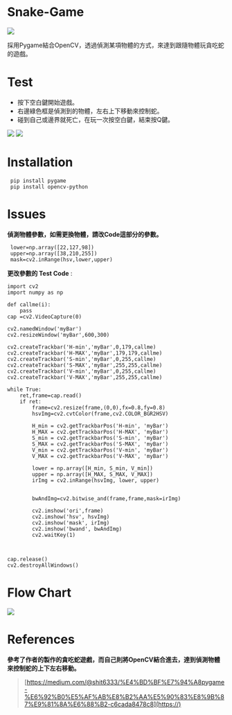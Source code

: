 # Snake-Game 
![](https://i.imgur.com/9VFhQv6.png)

採用Pygame結合OpenCV，透過偵測某項物體的方式，來達到跟隨物體玩貪吃蛇的遊戲。
# Test
* 按下空白鍵開始遊戲。
* 右邊綠色框是偵測到的物體，左右上下移動來控制蛇。
* 碰到自己或邊界就死亡，在玩一次按空白鍵，結束按Q鍵。

![](https://i.imgur.com/CqQgeXz.png)
![](https://i.imgur.com/yOagxMB.png)

# Installation
```
 pip install pygame
 pip install opencv-python
```
# Issues
**偵測物體參數，如需更換物體，請改Code這部分的參數。**
```
 lower=np.array([22,127,98])
 upper=np.array([38,210,255])
 mask=cv2.inRange(hsv,lower,upper)
```

**更改參數的 Test Code** : 
```
import cv2
import numpy as np

def callme(i):
    pass
cap =cv2.VideoCapture(0)

cv2.namedWindow('myBar')
cv2.resizeWindow('myBar',600,300)

cv2.createTrackbar('H-min','myBar',0,179,callme)
cv2.createTrackbar('H-MAX','myBar',179,179,callme)
cv2.createTrackbar('S-min','myBar',0,255,callme)
cv2.createTrackbar('S-MAX','myBar',255,255,callme)
cv2.createTrackbar('V-min','myBar',0,255,callme)
cv2.createTrackbar('V-MAX','myBar',255,255,callme)

while True:
    ret,frame=cap.read()
    if ret:
        frame=cv2.resize(frame,(0,0),fx=0.8,fy=0.8)
        hsvImg=cv2.cvtColor(frame,cv2.COLOR_BGR2HSV)

        H_min = cv2.getTrackbarPos('H-min', 'myBar')
        H_MAX = cv2.getTrackbarPos('H-MAX', 'myBar')
        S_min = cv2.getTrackbarPos('S-min', 'myBar')
        S_MAX = cv2.getTrackbarPos('S-MAX', 'myBar')
        V_min = cv2.getTrackbarPos('V-min', 'myBar')
        V_MAX = cv2.getTrackbarPos('V-MAX', 'myBar')

        lower = np.array([H_min, S_min, V_min])
        upper = np.array([H_MAX, S_MAX, V_MAX])
        irImg = cv2.inRange(hsvImg, lower, upper)


        bwAndImg=cv2.bitwise_and(frame,frame,mask=irImg)

        cv2.imshow('ori',frame)
        cv2.imshow('hsv', hsvImg)
        cv2.imshow('mask', irImg)
        cv2.imshow('bwand', bwAndImg)
        cv2.waitKey(1)



cap.release()
cv2.destroyAllWindows()
```
# Flow Chart
![](https://i.imgur.com/ofSHCkh.png)

# References
**參考了作者的製作的貪吃蛇遊戲，而自己則將OpenCV結合進去，達到偵測物體來控制蛇的上下左右移動。**
> [https://medium.com/@shit6333/%E4%BD%BF%E7%94%A8pygame-%E6%92%B0%E5%AF%AB%E8%B2%AA%E5%90%83%E8%9B%87%E9%81%8A%E6%88%B2-c6cada8478c8](https://)
